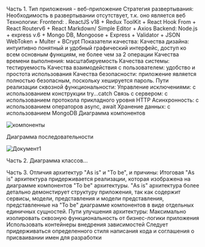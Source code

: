 Часть 1.
Тип приложения - веб-приложение
Стратегия развертывания: Необходимость в развертывании отсутствует, т.к. оно является веб
Технологии:
Frontend: . ReactJS v18 + Redux ToolKit + React Hook From + React Routerv6 + React Markdown/ Simple Editor + Axios
Backend: Node.js + express v.6 + Mongo DB, Mongoose + Express + Validator + JSON WebToken + Multer + BCrypt
Показатели качества:
Качества дизайна: интуитивно понятный и удобный графический интерфейс, доступ ко всем основным функциям, не более чем за 2 операции
Качества времени выполнения: масштабируемость
Качества системы: тестируемость
Качества взаимодействия с пользователем: удобство и простота использования
Качества безопасности: приложение является полностью безопасным, поскольку хешируется пароль.
Пути реализации сквозной функциональности:
Управление исключениями: с использованием конструкции try...catch
Связь с сервером: c использованием протокола прикладного уровня HTTP
Асинхронность: c использованием операторов async, await 
Хранение данных: с использованием MongoDB
Диаграмма компонентов


![компоненты](https://user-images.githubusercontent.com/71370448/230127308-015ac8f4-e85b-435e-bb5a-252d8e38cfb3.png)


Диаграмма последовательности


![Документ1](https://user-images.githubusercontent.com/71370448/230121084-36982c57-4bbf-487b-8b39-9705048cd604.png)


Часть 2.
Диаграмма классов...


Часть 3.
Отличия архитектур "As is" и "To be", и причины:
Итоговая "As is" архитектура придерживается реализации, которая изображена на диаграмме компонентов "To be" архитектуры. "As is" архитектура более детально демонстирует структуру приложения, так как содержит сервисы, модели, представления и модели представления, представленные на "To be" диаграмме компонентов в виде отдельных единичных сущностей.
Пути улучшения архитектуры:
Максимально изолировать сквозную функциональность от бизнес-логики приложения
Использовать контейнеры внедрения зависимостей
Следует придерживаться определенного стиля написания кода и соглашения о присваивании имен для разработки
